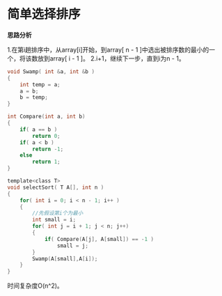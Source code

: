# 简单选择排序

**思路分析**

1.在第i趟排序中，从array[i]开始，到array[ n - 1 ]中选出被排序数的最小的一个，将该数放到array[ i - 1 ]。
2.i+1，继续下一步，直到i为n - 1。

```c
void Swamp( int &a, int &b )
{
	int temp = a;
	a = b;
	b = temp;
}

int Compare(int a, int b)
{
	if( a == b )
		return 0;
	if( a < b )
		return -1;
	else 
		return 1;
}

template<class T>
void selectSort( T A[], int n )
{
	for( int i = 0; i < n - 1; i++ )
	{
		//先假设第i个为最小
		int small = i;
		for( int j = i + 1; j < n; j++)
		{
			if( Compare(A[j], A[small]) == -1 ) 
				small = j;
		}
		Swamp(A[small],A[i]);
	}
}
```

时间复杂度O(n^2)。
